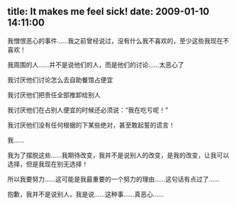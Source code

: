 title: It makes me feel sick!
date: 2009-01-10 14:11:00
---

&#25105;&#24974;&#24680;&#24694;&#24515;&#30340;&#20107;&#20214;&#8230;&#8230;&#25105;&#20043;&#21069;&#26366;&#32463;&#35828;&#36807;&#65292;&#27809;&#26377;&#20160;&#20040;&#25105;&#19981;&#21916;&#27426;&#30340;&#65292;&#33267;&#23569;&#36825;&#20123;&#25105;&#29616;&#22312;&#19981;&#21916;&#27426;&#65281;

 &#25105;&#21608;&#22260;&#30340;&#20154;&#8230;&#8230;&#24182;&#19981;&#26159;&#35828;&#20182;&#20204;&#30340;&#20154;&#65292;&#32780;&#26159;&#20182;&#20204;&#30340;&#35752;&#35770;&#8230;&#8230;&#22826;&#24694;&#24515;&#20102;

 &#25105;&#35752;&#21388;&#20182;&#20204;&#35752;&#35770;&#24590;&#20040;&#21435;&#33258;&#21161;&#39184;&#39302;&#21344;&#20415;&#23452;

 &#25105;&#35752;&#21388;&#20182;&#20204;&#25226;&#36131;&#20219;&#20840;&#37096;&#25512;&#21368;&#32473;&#21035;&#20154;

 &#25105;&#35752;&#21388;&#20182;&#20204;&#22312;&#21344;&#21035;&#20154;&#20415;&#23452;&#30340;&#26102;&#20505;&#36824;&#24517;&#39035;&#35828;&#65306;&#8220;&#25105;&#22312;&#21507;&#20111;&#21602;&#65281;&#8221;

 &#25105;&#35752;&#21388;&#20182;&#20204;&#27809;&#26377;&#20219;&#20309;&#26681;&#25454;&#30340;&#19979;&#26576;&#20123;&#32477;&#23545;&#65292;&#29978;&#33267;&#25954;&#36215;&#35475;&#30340;&#35854;&#35328;&#65281;

 &#25105;&#8230;&#8230;

 &#25105;&#20026;&#20102;&#25670;&#33073;&#36825;&#20123;&#8230;&#8230;&#25105;&#26399;&#24453;&#25913;&#21464;&#65292;&#25105;&#24182;&#19981;&#26159;&#35828;&#21035;&#20154;&#30340;&#25913;&#21464;&#65292;&#26159;&#25105;&#30340;&#25913;&#21464;&#65292;&#35753;&#25105;&#21487;&#20197;&#36873;&#25321;&#65292;&#20294;&#26159;&#25105;&#29616;&#22312;&#21035;&#26080;&#36873;&#25321;&#65281;

 &#25152;&#20197;&#25105;&#35201;&#21162;&#21147;&#8230;&#8230;&#36825;&#21487;&#33021;&#26159;&#25105;&#26368;&#37325;&#35201;&#30340;&#19968;&#20010;&#21162;&#21147;&#30340;&#29702;&#30001;&#8230;&#8230;&#36825;&#21477;&#35805;&#26377;&#28857;&#36807;&#20102;&#8230;&#8230;

 &#25265;&#27465;&#65292;&#25105;&#24182;&#19981;&#26159;&#35828;&#21035;&#20154;&#65292;&#25105;&#26159;&#35828;&#8230;&#8230;&#36825;&#31181;&#20107;&#8230;&#8230;&#30495;&#24694;&#24515;&#8230;&#8230;